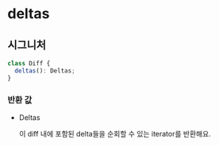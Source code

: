 # deltas

## 시그니처

```ts
class Diff {
  deltas(): Deltas;
}
```

### 반환 값

<ul class="param-ul">
  <li class="param-li param-li-root">
    <span class="param-type">Deltas</span>
    <br>
    <p class="param-description">이 diff 내에 포함된 delta들을 순회할 수 있는 iterator를 반환해요.</p>
  </li>
</ul>